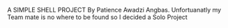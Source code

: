 A SIMPLE SHELL PROJECT
By Patience Awadzi Angbas.
Unfortuanatly my Team mate is no where to be found so I decided a Solo Project
